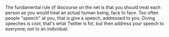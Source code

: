 The fundamental rule of discourse on the net is that you should treat each person as you would treat an actual human being, face to face. Too often people "speech" at you, that is give a speech, addressed to you. Giving speeches is cool, that's what Twitter is for, but then address your speech to everyone, not to an individual. 
